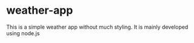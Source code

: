 # weather-app
This is a simple weather app without much styling. It is mainly developed using node.js
